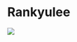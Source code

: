# Rankyulee
<img src="https://capsule-render.vercel.app/api?type=wave&color=auto&height=300&section=header&text=Hankyu&fontSize=90" />

